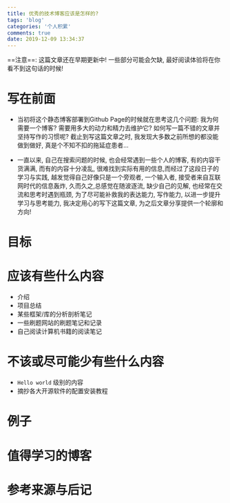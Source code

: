 ```yaml
---
title: 优秀的技术博客应该是怎样的?
tags: 'blog'
categories: '个人积累'
comments: true
date: 2019-12-09 13:34:37
---
```


==注意==: 这篇文章还在早期更新中! 一些部分可能会欠缺, 最好阅读体验将在你看不到这句话的时候!

<!-- more -->
# 写在前面
- 当初将这个静态博客部署到Github Page的时候就在思考这几个问题: 我为何需要一个博客? 需要用多大的动力和精力去维护它? 如何写一篇不错的文章并坚持写作的习惯呢? 截止到写这篇文章之时, 我发现大多数之前所想的都没能做到做好, 真是个不知不扣的拖延症患者... 

- 一直以来, 自己在搜索问题的时候, 也会经常遇到一些个人的博客, 有的内容干货满满, 而有的内容十分凌乱, 很难找到实际有用的信息,而经过了这段日子的学习与实践, 越发觉得自己好像只是一个旁观者, 一个输入者, 接受者来自互联网时代的信息轰炸, 久而久之,总感觉在随波逐流, 缺少自己的见解, 也经常在交流和思考时遇到瓶颈, 为了尽可能补救我的表达能力, 写作能力, 以进一步提升学习与思考能力, 我决定用心的写下这篇文章, 为之后文章分享提供一个轮廓和方向!

# 目标

# 应该有些什么内容
- 介绍
- 项目总结
- 某些框架/库的分析剖析笔记
- 一些刷题网站的刷题笔记和记录
- 自己阅读计算机书籍的阅读笔记

# 不该或尽可能少有些什么内容
- `Hello world` 级别的内容
- 摘抄各大开源软件的配置安装教程

# 例子

# 值得学习的博客

# 参考来源与后记

